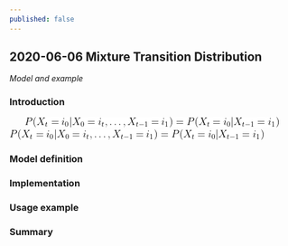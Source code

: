```yaml
---
published: false
---
```

## 2020-06-06 Mixture Transition Distribution
_Model and example_

### Introduction

<div style="text-align:center"><center><img src="https://github.com/PiotrekGa/PiotrekGa.github.io/blob/master/images/CodeCogsEqn.png"></center></div>
<img align="center" src="https://github.com/PiotrekGa/PiotrekGa.github.io/blob/master/images/CodeCogsEqn.png">

### Model definition

### Implementation

### Usage example

### Summary